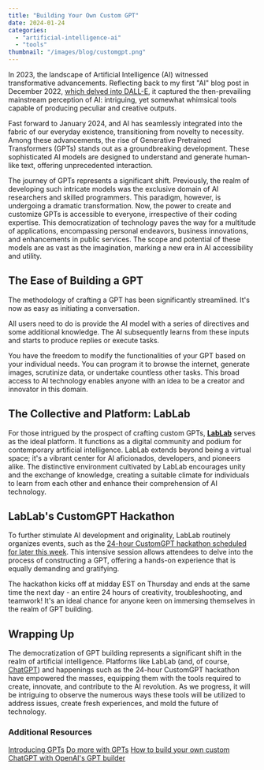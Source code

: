 ```yaml
---
title: "Building Your Own Custom GPT"
date: 2024-01-24
categories: 
  - "artificial-intelligence-ai"
  - "tools"
thumbnail: "/images/blog/customgpt.png"
---
```


In 2023, the landscape of Artificial Intelligence (AI) witnessed transformative advancements. Reflecting back to my first "AI" blog post in December 2022, [which delved into DALL-E](https://quadraticgames.com/hello-dall·e/), it captured the then-prevailing mainstream perception of AI: intriguing, yet somewhat whimsical tools capable of producing peculiar and creative outputs.

Fast forward to January 2024, and AI has seamlessly integrated into the fabric of our everyday existence, transitioning from novelty to necessity. Among these advancements, the rise of Generative Pretrained Transformers (GPTs) stands out as a groundbreaking development. These sophisticated AI models are designed to understand and generate human-like text, offering unprecedented interaction.

The journey of GPTs represents a significant shift. Previously, the realm of developing such intricate models was the exclusive domain of AI researchers and skilled programmers. This paradigm, however, is undergoing a dramatic transformation. Now, the power to create and customize GPTs is accessible to everyone, irrespective of their coding expertise. This democratization of technology paves the way for a multitude of applications, encompassing personal endeavors, business innovations, and enhancements in public services. The scope and potential of these models are as vast as the imagination, marking a new era in AI accessibility and utility.

## The Ease of Building a GPT

The methodology of crafting a GPT has been significantly streamlined. It's now as easy as initiating a conversation.

All users need to do is provide the AI model with a series of directives and some additional knowledge. The AI subsequently learns from these inputs and starts to produce replies or execute tasks.

You have the freedom to modify the functionalities of your GPT based on your individual needs. You can program it to browse the internet, generate images, scrutinize data, or undertake countless other tasks. This broad access to AI technology enables anyone with an idea to be a creator and innovator in this domain.

## The Collective and Platform: LabLab

For those intrigued by the prospect of crafting custom GPTs, **[LabLab](https://lablab.ai)** serves as the ideal platform. It functions as a digital community and podium for contemporary artificial intelligence. LabLab extends beyond being a virtual space; it's a vibrant center for AI aficionados, developers, and pioneers alike. The distinctive environment cultivated by LabLab encourages unity and the exchange of knowledge, creating a suitable climate for individuals to learn from each other and enhance their comprehension of AI technology.

## LabLab's CustomGPT Hackathon

To further stimulate AI development and originality, LabLab routinely organizes events, such as the [24-hour CustomGPT hackathon scheduled for later this week](https://lablab.ai/event/create-your-custom-gpts). This intensive session allows attendees to delve into the process of constructing a GPT, offering a hands-on experience that is equally demanding and gratifying.

The hackathon kicks off at midday EST on Thursday and ends at the same time the next day - an entire 24 hours of creativity, troubleshooting, and teamwork! It's an ideal chance for anyone keen on immersing themselves in the realm of GPT building.

## Wrapping Up

The democratization of GPT building represents a significant shift in the realm of artificial intelligence. Platforms like LabLab (and, of course, [ChatGPT](https://chat.openai.com)) and happenings such as the 24-hour CustomGPT hackathon have empowered the masses, equipping them with the tools required to create, innovate, and contribute to the AI revolution. As we progress, it will be intriguing to observe the numerous ways these tools will be utilized to address issues, create fresh experiences, and mold the future of technology.

### Additional Resources

[Introducing GPTs](https://openai.com/blog/introducing-gpts) [Do more with GPTs](https://openai.com/chatgpt#do-more-with-gpts) [How to build your own custom ChatGPT with OpenAI's GPT builder](https://zapier.com/blog/custom-chatgpt/)
